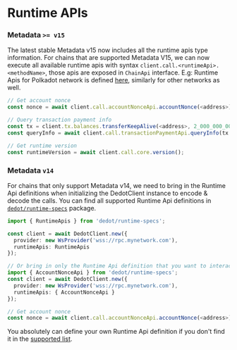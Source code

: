 # Runtime APIs

### Metadata `>= v15`

The latest stable Metadata v15 now includes all the runtime apis type information. For chains that are supported Metadata V15, we can now execute all available runtime apis with syntax `client.call.<runtimeApi>.<methodName>`, those apis are exposed in `ChainApi` interface. E.g: Runtime Apis for Polkadot network is defined [here](https://github.com/dedotdev/chaintypes/blob/main/packages/chaintypes/src/polkadot/runtime.d.ts), similarly for other networks as well.

```typescript
// Get account nonce
const nonce = await client.call.accountNonceApi.accountNonce(<address>);

// Query transaction payment info
const tx = client.tx.balances.transferKeepAlive(<address>, 2_000_000_000_000n);
const queryInfo = await client.call.transactionPaymentApi.queryInfo(tx.toU8a(), tx.length);

// Get runtime version
const runtimeVersion = await client.call.core.version();
```

### Metadata `v14`

For chains that only support Metadata v14, we need to bring in the Runtime Api definitions when initializing the DedotClient instance to encode & decode the calls. You can find all supported Runtime Api definitions in [`dedot/runtime-specs`](https://github.com/dedotdev/dedot/blob/fefe71cf4a04d1433841f5cfc8400a1e2a8db112/packages/runtime-specs/src/all.ts#L21-L39) package.

```typescript
import { RuntimeApis } from 'dedot/runtime-specs';

const client = await DedotClient.new({ 
  provider: new WsProvider('wss://rpc.mynetwork.com'), 
  runtimeApis: RuntimeApis 
});

// Or bring in only the Runtime Api definition that you want to interact with
import { AccountNonceApi } from 'dedot/runtime-specs';
const client = await DedotClient.new({ 
  provider: new WsProvider('wss://rpc.mynetwork.com'), 
  runtimeApis: { AccountNonceApi } 
});

// Get account nonce
const nonce = await client.call.accountNonceApi.accountNonce(<address>);
```

You absolutely can define your own Runtime Api definition if you don't find it in the [supported list](https://github.com/dedotdev/dedot/blob/fefe71cf4a04d1433841f5cfc8400a1e2a8db112/packages/runtime-specs/src/all.ts#L21-L39).
